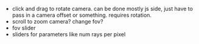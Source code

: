 * click and drag to rotate camera. can be done mostly js side, just have to pass in a camera offset or something. requires rotation.
* scroll to zoom camera? change fov?
* fov slider
* sliders for parameters like num rays per pixel
